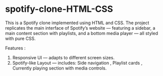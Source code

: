 # spotify-clone-HTML-CSS
This is a Spotify clone implemented using HTML and CSS.
The project replicates the main interface of Spotify’s website — featuring a sidebar, a main content section with playlists, and a bottom media player — all styled with pure CSS.

Features :
1. Responsive UI — adapts to different screen sizes.
2. Spotify-like Layout — includes:
      Side navigation ,
      Playlist cards ,
      Currently playing section with media controls.

